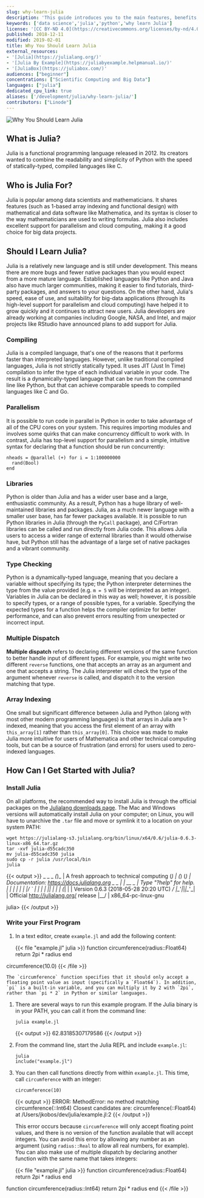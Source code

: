 ```yaml
---
slug: why-learn-julia
description: 'This guide introduces you to the main features, benefits, and limitations of the Julia language, and includes a brief section on installation and use.'
keywords: ['data science','julia','python','why learn Julia']
license: '[CC BY-ND 4.0](https://creativecommons.org/licenses/by-nd/4.0)'
published: 2018-12-11
modified: 2019-02-01
title: Why You Should Learn Julia
external_resources:
- '[Julia](https://julialang.org/)'
- '[Julia By Example](https://juliabyexample.helpmanual.io/)'
- '[JuliaBox](https://juliabox.com/)'
audiences: ["beginner"]
concentrations: ["Scientific Computing and Big Data"]
languages: ["julia"]
dedicated_cpu_link: true
aliases: ['/development/julia/why-learn-julia/']
contributors: ["Linode"]
---
```

![Why You Should Learn Julia](Why_You_Should_Learn_Julia_smg.jpg)

## What is Julia?

Julia is a functional programming language released in 2012. Its creators wanted to combine the readability and simplicity of Python with the speed of statically-typed, compiled languages like C.

## Who is Julia For?

Julia is popular among data scientists and mathematicians. It shares features (such as 1-based array indexing and functional design) with mathematical and data software like Mathematica, and its syntax is closer to the way mathematicians are used to writing formulas. Julia also includes excellent support for parallelism and cloud computing, making it a good choice for big data projects.

## Should I Learn Julia?

Julia is a relatively new language and is still under development. This means there are more bugs and fewer native packages than you would expect from a more mature language. Established languages like Python and Java also have much larger communities, making it easier to find tutorials, third-party packages, and answers to your questions. On the other hand, Julia's speed, ease of use, and suitability for big-data applications (through its high-level support for parallelism and cloud computing) have helped it to grow quickly and it continues to attract new users. Julia developers are already working at companies including Google, NASA, and Intel, and major projects like RStudio have announced plans to add support for Julia.

### Compiling

Julia is a compiled language, that's one of the reasons that it performs faster than interpreted languages. However, unlike traditional compiled languages, Julia is not strictly statically typed. It uses JIT (Just In Time) compilation to infer the type of each individual variable in your code. The result is a dynamically-typed language that can be run from the command line like Python, but that can achieve comparable speeds to compiled languages like C and Go.

### Parallelism

It is possible to run code in parallel in Python in order to take advantage of all of the CPU cores on your system. This requires importing modules and involves some quirks that can make concurrency difficult to work with. In contrast, Julia has top-level support for parallelism and a simple, intuitive syntax for declaring that a function should be run concurrently:

    nheads = @parallel (+) for i = 1:100000000
      rand(Bool)
    end

### Libraries

Python is older than Julia and has a wider user base and a large, enthusiastic community. As a result, Python has a huge library of well-maintained libraries and packages. Julia, as a much newer language with a smaller user base, has far fewer packages available. It is possible to run Python libraries in Julia (through the `PyCall` package), and C/Fortran libraries can be called and run directly from Julia code. This allows Julia users to access a wider range of external libraries than it would otherwise have, but Python still has the advantage of a large set of native packages and a vibrant community.

### Type Checking

Python is a dynamically-typed language, meaning that you declare a variable without specifying its type; the Python interpreter determines the type from the value provided (e.g. `m = 5` will be interpreted as an integer). Variables in Julia can be declared in this way as well; however, it is possible to specify types, or a range of possible types, for a variable. Specifying the expected types for a function helps the compiler optimize for better performance, and can also prevent errors resulting from unexpected or incorrect input.

### Multiple Dispatch

**Multiple dispatch** refers to declaring different versions of the same function to better handle input of different types. For example, you might write two different `reverse` functions, one that accepts an array as an argument and one that accepts a string. The Julia interpreter will check the type of the argument whenever `reverse` is called, and dispatch it to the version matching that type.

### Array Indexing

One small but significant difference between Julia and Python (along with most other modern programming languages) is that arrays in Julia are 1-indexed, meaning that you access the first element of an array with `this_array[1]` rather than `this_array[0]`. This choice was made to make Julia more intuitive for users of Mathematica and other technical computing tools, but can be a source of frustration (and errors) for users used to zero-indexed languages.

## How Can I Get Started with Julia?

### Install Julia

On all platforms, the recommended way to install Julia is through the official packages on the [Julialang downloads page](https://julialang.org/downloads/index.html). The Mac and Windows versions will automatically install Julia on your computer; on Linux, you will have to unarchive the `.tar` file and move or symlink it to a location on your system PATH:

    wget https://julialang-s3.julialang.org/bin/linux/x64/0.6/julia-0.6.3-linux-x86_64.tar.gz
    tar -xvf julia-d55cadc350
    mv julia-d55cadc350 julia
    sudo cp -r julia /usr/local/bin
    julia

  {{< output >}}
  _
_       _ _(_)_     |  A fresh approach to technical computing
(_)     | (_) (_)    |  Documentation: https://docs.julialang.org
_ _   _| |_  __ _   |  Type "?help" for help.
| | | | | | |/ _` |  |
| | |_| | | | (_| |  |  Version 0.6.3 (2018-05-28 20:20 UTC)
_/ |\__'_|_|_|\__'_|  |  Official http://julialang.org/ release
|__/                   |  x86_64-pc-linux-gnu

julia>
{{< /output >}}

### Write your First Program

1.  In a text editor, create `example.jl` and add the following content:

    {{< file "example.jl" julia >}}
function circumference(radius::Float64)
  return 2pi * radius
end

circumference(10.0)
{{< /file >}}

    The `circumference` function specifies that it should only accept a floating point value as input (specifically a `Float64`). In addition, `pi` is a built-in variable, and you can multiply it by 2 with `2pi`, rather than `pi * 2` in Python or similar languages.

1.  There are several ways to run this example program. If the Julia binary is in your PATH, you can call it from the command line:

        julia example.jl

    {{< output >}}
62.83185307179586
{{< /output >}}

1.  From the command line, start the Julia REPL and include `example.jl`:

        julia
        include("example.jl")

1.  You can then call functions directly from within `example.jl`. This time, call `circumference` with an integer:

        circumference(10)

    {{< output >}}
ERROR: MethodError: no method matching circumference(::Int64)
Closest candidates are:
  circumference(::Float64) at /Users/jkobos/dev/julia/example.jl:2
{{< /output >}}

    This error occurs because `circumference` will only accept floating point values, and there is no version of the function available that will accept integers. You can avoid this error by allowing any number as an argument (using `radius::Real` to allow all real numbers, for example). You can also make use of multiple dispatch by declaring another function with the same name that takes integers:

    {{< file "example.jl" julia >}}
function circumference(radius::Float64)
  return 2pi * radius
end

function circumference(radius::Int64)
  return 2pi * radius
end
{{< /file >}}

